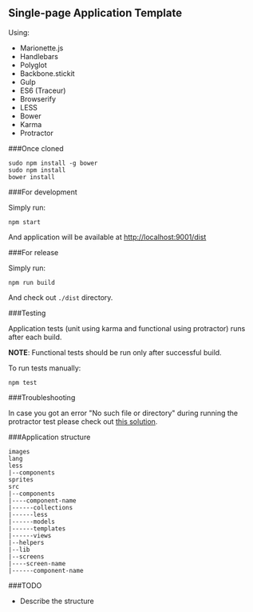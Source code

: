 Single-page Application Template
--------------------------------

Using:

 - Marionette.js
 - Handlebars
 - Polyglot
 - Backbone.stickit
 - Gulp
 - ES6 (Traceur)
 - Browserify
 - LESS
 - Bower
 - Karma
 - Protractor


###Once cloned

    sudo npm install -g bower
    sudo npm install
    bower install


###For development

Simply run:

    npm start

And application will be available at [http://localhost:9001/dist](http://localhost:9001/dist)


###For release

Simply run:

    npm run build

And check out `./dist` directory.


###Testing

Application tests (unit using karma and functional using protractor) runs after each build.

**NOTE**: Functional tests should be run only after successful build.

To run tests manually:

    npm test


###Troubleshooting

In case you got an error "No such file or directory" during running the protractor test please
check out [this solution](https://github.com/joyent/node/issues/3911#issuecomment-8956154).


###Application structure

    images
    lang
    less
    |--components
    sprites
    src
    |--components
    |----component-name
    |------collections
    |------less
    |------models
    |------templates
    |------views
    |--helpers
    |--lib
    |--screens
    |----screen-name
    |------component-name


###TODO

 - Describe the structure
